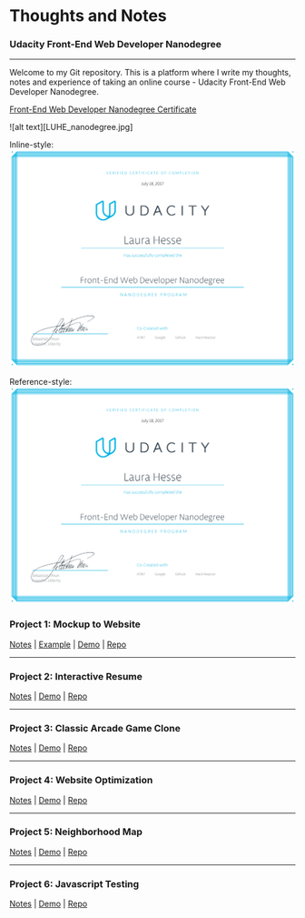 # Thoughts and Notes
### Udacity Front-End Web Developer Nanodegree
---
Welcome to my Git repository. This is a platform where I write my thoughts, notes and experience of taking an online course - Udacity Front-End Web Developer Nanodegree.

[Front-End Web Developer Nanodegree Certificate](https://github.com/LauraHesse/home/blob/master/LUHE_nanodegree.jpg "Front-End Web Developer Nanodegree Certificate")

![alt text][LUHE_nanodegree.jpg]

Inline-style: 
![alt text](https://raw.githubusercontent.com/LauraHesse/home/master/LUHE_nanodegree.jpg)

Reference-style: 
![alt text][logo]

[logo]: https://raw.githubusercontent.com/LauraHesse/home/master/LUHE_nanodegree.jpg

### Project 1: Mockup to Website

[Notes](https://laurahesse.github.io/p1-notes/) |
[Example](https://github.com/LauraHesse/p1-website/blob/master/design-mockup-portfolio.pdf) |
[Demo](https://laurahesse.github.io/p1-website/) |
[Repo](https://github.com/LauraHesse/p1-website)

---
### Project 2: Interactive Resume

[Notes](https://laurahesse.github.io/p2-notes/) |
[Demo](https://laurahesse.github.io/portfolio/) |
[Repo](https://github.com/LauraHesse/portfolio)

---
### Project 3: Classic Arcade Game Clone

[Notes](https://laurahesse.github.io/p3-notes/) |
[Demo](https://laurahesse.github.io/arcade-game) |
[Repo](https://github.com/LauraHesse/arcade-game)

---
### Project 4: Website Optimization

[Notes](https://laurahesse.github.io/p4-notes/) |
[Demo](https://laurahesse.github.io/website-optimization) |
[Repo](https://github.com/LauraHesse/website-optimization)

---
### Project 5: Neighborhood Map

[Notes](https://laurahesse.github.io/p5-notes/) |
[Demo](https://laurahesse.github.io/p5-website) | 
[Repo](https://github.com/LauraHesse/p5-website)

---
### Project 6: Javascript Testing

[Notes](https://laurahesse.github.io/p6-notes/) | 
[Demo](https://laurahesse.github.io/p6-website) | 
[Repo](https://github.com/p6-website)
